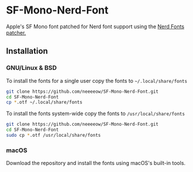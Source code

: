 # SF-Mono-Nerd-Font
Apple's SF Mono font patched for Nerd font support using the [Nerd Fonts patcher.](https://github.com/ryanoasis/nerd-fonts)

## Installation

### GNU/Linux & BSD
To install the fonts for a single user copy the fonts to `~/.local/share/fonts`
```bash
git clone https://github.com/neeeeow/SF-Mono-Nerd-Font.git
cd SF-Mono-Nerd-Font
cp *.otf ~/.local/share/fonts
```
To install the fonts system-wide copy the fonts to `/usr/local/share/fonts`
```bash
git clone https://github.com/neeeeow/SF-Mono-Nerd-Font.git
cd SF-Mono-Nerd-Font
sudo cp *.otf /usr/local/share/fonts
```
### macOS
Download the repository and install the fonts using macOS's built-in tools.
